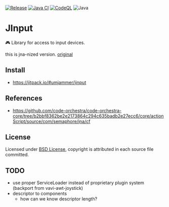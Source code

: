 [![Release](https://jitpack.io/v/umjammer/jinput.svg)](https://jitpack.io/#umjammer/jinput)
[![Java CI](https://github.com/umjammer/jinput/actions/workflows/maven.yml/badge.svg)](https://github.com/umjammer/jinput/actions/workflows/maven.yml)
[![CodeQL](https://github.com/umjammer/jinput/actions/workflows/codeql-analysis.yml/badge.svg)](https://github.com/umjammer/jinput/actions/workflows/codeql-analysis.yml)
![Java](https://img.shields.io/badge/Java-17-b07219)

# JInput

🎮 Library for access to input devices.

this is jna-nized version. [original](https://github.com/jinput/jinput)

## Install

* https://jitpack.io/#umjammer/jinput

## References

* https://github.com/code-orchestra/code-orchestra-core/tree/b2bbf8362be2e2173864c294c635badb2e27ecc6/core/actionScript/source/com/semaphore/jna/cf

## License

Licensed under [BSD License](https://opensource.org/licenses/BSD-3-Clause), copyright is attributed in each source file committed.

## TODO

* use proper ServiceLoader instead of proprietary plugin system (backport from vavi-awt-joystick)
* descriptor to components
    * how can we know descriptor length?
